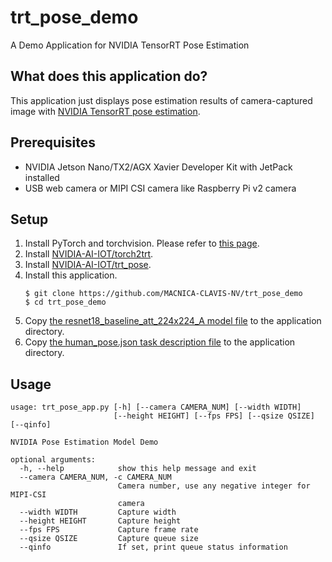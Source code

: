 # trt_pose_demo
A Demo Application for NVIDIA TensorRT Pose Estimation

## What does this application do?
This application just displays pose estimation results of camera-captured image with [NVIDIA TensorRT pose estimation](https://github.com/NVIDIA-AI-IOT/trt_pose).

## Prerequisites
- NVIDIA Jetson Nano/TX2/AGX Xavier Developer Kit with JetPack installed
- USB web camera or MIPI CSI camera like Raspberry Pi v2 camera

## Setup
1. Install PyTorch and torchvision. Please refer to [this page](https://devtalk.nvidia.com/default/topic/1049071/jetson-nano/pytorch-for-jetson-nano-version-1-3-0-now-available/).
1. Install [NVIDIA-AI-IOT/torch2trt](https://github.com/NVIDIA-AI-IOT/torch2trt).
1. Install [NVIDIA-AI-IOT/trt_pose](https://github.com/NVIDIA-AI-IOT/trt_pose).
1. Install this application.
    ```
    $ git clone https://github.com/MACNICA-CLAVIS-NV/trt_pose_demo
    $ cd trt_pose_demo
    ```
1. Copy [the resnet18_baseline_att_224x224_A model file](https://github.com/NVIDIA-AI-IOT/trt_pose#models) to the application directory.
1. Copy [the human_pose.json task description file](https://github.com/NVIDIA-AI-IOT/trt_pose/blob/master/tasks/human_pose/human_pose.json) to the application directory.

## Usage
```
usage: trt_pose_app.py [-h] [--camera CAMERA_NUM] [--width WIDTH]
                       [--height HEIGHT] [--fps FPS] [--qsize QSIZE] [--qinfo]

NVIDIA Pose Estimation Model Demo

optional arguments:
  -h, --help            show this help message and exit
  --camera CAMERA_NUM, -c CAMERA_NUM
                        Camera number, use any negative integer for MIPI-CSI
                        camera
  --width WIDTH         Capture width
  --height HEIGHT       Capture height
  --fps FPS             Capture frame rate
  --qsize QSIZE         Capture queue size
  --qinfo               If set, print queue status information
```
